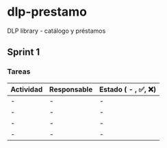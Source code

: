 # dlp-prestamo
DLP library - catálogo y préstamos

## Sprint 1
### Tareas
| Actividad | Responsable | Estado ( - , ✅, ❌) |
| --------- | ----------- | ----------------------------- |
| - | - | - |
| - | - | - |
| - | - | - |
| - | - | - |
